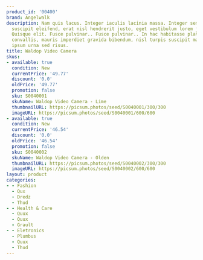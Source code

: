 ```yaml
---
product_id: '00400'
brand: Angelwalk
description: Nam quis lacus. Integer iaculis lacinia massa. Integer semper, nisi eget
  suscipit eleifend, erat nisl hendrerit justo, eget vestibulum lorem justo ac leo.
  Quisque elit. Fusce pulvinar.. Fusce pulvinar.. In hac habitasse platea dictumst.Fusce
  convallis, mauris imperdiet gravida bibendum, nisl turpis suscipit mauris, sed placerat
  ipsum urna sed risus.
title: Waldop Video Camera
skus:
- available: true
  condition: New
  currentPrice: '49.77'
  discount: '0.0'
  oldPrice: '49.77'
  promotion: false
  sku: S0040001
  skuName: Waldop Video Camera - Lime
  thumbnailURL: https://picsum.photos/seed/S0040001/300/300
  imageURL: https://picsum.photos/seed/S0040001/600/600
- available: true
  condition: New
  currentPrice: '46.54'
  discount: '0.0'
  oldPrice: '46.54'
  promotion: false
  sku: S0040002
  skuName: Waldop Video Camera - Olden
  thumbnailURL: https://picsum.photos/seed/S0040002/300/300
  imageURL: https://picsum.photos/seed/S0040002/600/600
layout: product
categories:
- - Fashion
  - Qux
  - Dredz
  - Thud
- - Health & Care
  - Quux
  - Quux
  - Grault
- - Eletronics
  - Plumbus
  - Quux
  - Thud
---
```

